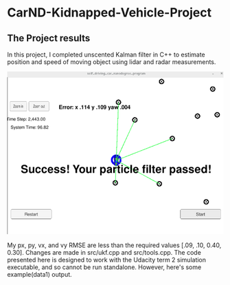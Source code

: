 # CarND-Kidnapped-Vehicle-Project

[image1]: ./image/result.png "result"

## The Project results

In this project, I completed unscented Kalman filter in C++ to estimate position and speed of moving object using lidar and radar measurements. 


![alt text][image1]


My px, py, vx, and vy RMSE are less than the required values [.09, .10, 0.40, 0.30]. Changes are made in 
src/ukf.cpp and src/tools.cpp. The code presented here is designed to work with the Udacity term 2 simulation executable, and so cannot
 be run standalone. However, here's some example(data1) output.
